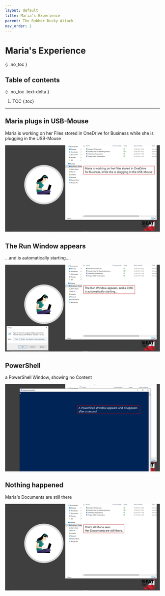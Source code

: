 ```yaml
---
layout: default
title: Maria's Experience
parent: The Rubber Ducky Attack
nav_order: 1
---
```


# Maria's Experience
{: .no_toc }

## Table of contents
{: .no_toc .text-delta }

1. TOC
{:toc}

---

## Maria plugs in USB-Mouse
Maria is working on her Files stored in OneDrive for Business while she is plugging in the USB-Mouse

![](/assets/images/scenario01/Scenario01_03.PNG "Plugging in USB-Mouse")

## The Run Window appears
...and is automatically starting....

![](/assets/images/scenario01/Scenario01_04.PNG "the Run Window")

## PowerShell
a PowerShell Window, showing no Content

![](/assets/images/scenario01/Scenario01_05.PNG "PowerShell")

## Nothing happened
Maria's Documents are still there

![](/assets/images/scenario01/Scenario01_06.PNG "nothing happened")